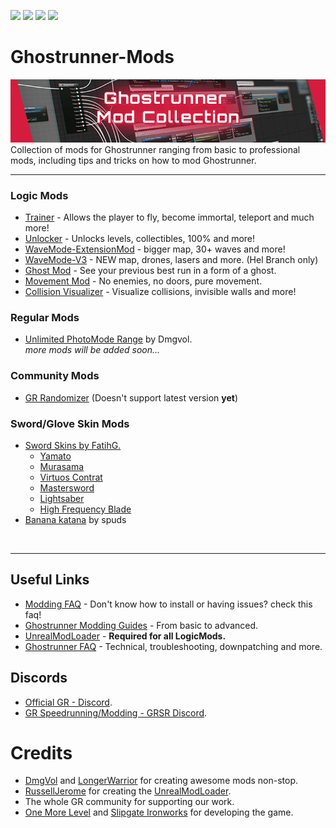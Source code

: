 ![](https://img.shields.io/badge/Dharma-MODDED-green) [![](https://img.shields.io/badge/Discord-GRSR-%237289da)](https://discord.com/invite/eZRz3Q5) [![](https://img.shields.io/badge/Discord-discord.gg/ghostrunner-%237289da)](https://discord.gg/ghostrunner) 
[![](https://img.shields.io/badge/Guide-How%20to%20Mod-orange)](https://github.com/Dmgvol/GR_Guides)
# Ghostrunner-Mods
![](Images/banner.png)</br>
Collection of mods for Ghostrunner ranging from basic to professional mods, including tips and tricks on how to mod Ghostrunner.

---

### Logic Mods
- [Trainer](./LogicMods/Trainer/trainer.md) - Allows the player to fly, become immortal, teleport and much more!
- [Unlocker](./LogicMods/Unlocker/unlocker.md) - Unlocks levels, collectibles, 100% and more!
- [WaveMode-ExtensionMod](./LogicMods/WaveMod/wavemod.md) - bigger map, 30+ waves and more!
- [WaveMode-V3](./LogicMods/WaveModV3/wavemod3.md) - NEW map, drones, lasers and more. (Hel Branch only)
- [Ghost Mod](./LogicMods/GhostMod/ghostmod.md) - See your previous best run in a form of a ghost.
- [Movement Mod](./LogicMods/MovementMod/movementmod.md) - No enemies, no doors, pure movement.
- [Collision Visualizer](./LogicMods/VisualizerMod/VisualizerMod.md) - Visualize collisions, invisible walls and more!


### Regular Mods
- [Unlimited PhotoMode Range](https://github.com/Dmgvol/Ghostrunner-Mods/raw/main/RegularMods/PhotoModeExtended_P.pak) by Dmgvol.
</br>_more mods will be added soon..._


### Community Mods
- [GR Randomizer](https://github.com/Dmgvol/GhostrunnerRNG) (Doesn't support latest version **yet**)

### Sword/Glove Skin Mods
- [Sword Skins by FatihG.](./RegularMods/FatihG%20Mods/FatihG-Mods.md/)
  - [Yamato](https://github.com/Dmgvol/Ghostrunner-Mods/blob/main/RegularMods/FatihG%20Mods/FatihG-Mods.md#yamato)
  - [Murasama](https://github.com/Dmgvol/Ghostrunner-Mods/blob/main/RegularMods/FatihG%20Mods/FatihG-Mods.md#murasama)
  - [Virtuos Contrat](https://github.com/Dmgvol/Ghostrunner-Mods/blob/main/RegularMods/FatihG%20Mods/FatihG-Mods.md#virtuos-contrat)
  - [Mastersword](https://github.com/Dmgvol/Ghostrunner-Mods/blob/main/RegularMods/FatihG%20Mods/FatihG-Mods.md#mastersword)
  - [Lightsaber](https://github.com/Dmgvol/Ghostrunner-Mods/blob/main/RegularMods/FatihG%20Mods/FatihG-Mods.md#lightsaber)
  - [High Frequency Blade](https://github.com/Dmgvol/Ghostrunner-Mods/blob/main/RegularMods/FatihG%20Mods/FatihG-Mods.md#lightsaber)
- [Banana katana](https://www.nexusmods.com/ghostrunner/mods/14) by spuds
</br>

---


## Useful Links
- [Modding FAQ](./modding-faq.md) - Don't know how to install or having issues? check this faq!
- [Ghostrunner Modding Guides](https://github.com/Dmgvol/GR_Guides) - From basic to advanced.
- [UnrealModLoader](https://github.com/RussellJerome/UnrealModLoader) - **Required for all LogicMods.**
- [Ghostrunner FAQ](https://github.com/Kellegram/Ghostrunner_faq) - Technical, troubleshooting, downpatching and more.

## Discords
- [Official GR - Discord](https://discord.com/invite/Ghostrunner).
- [GR Speedrunning/Modding - GRSR Discord](https://discord.com/invite/gYGgtzC5s2).


# Credits
- [DmgVol](https://github.com/Dmgvol/) and [LongerWarrior](https://github.com/longerwarrior/) for creating awesome mods non-stop.
- [RussellJerome]() for creating the [UnrealModLoader](https://github.com/RussellJerome/UnrealModLoader).
- The whole GR community for supporting our work.
- [One More Level](https://www.omlgames.com/en/home/) and [Slipgate Ironworks](http://slipgate-ironworks.com/) for developing the game.
